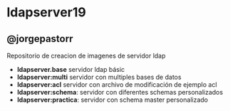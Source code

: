 # ldapserver19

## @jorgepastorr

Repositorio de creacion de imagenes de servidor ldap 

- **ldapserver.base** servidor ldap básic
- **ldapserver:multi** servidor con multiples bases de datos
- **ldapserver:acl** servidor con archivo de modificación de ejemplo acl 
- **ldapserver:schema**: servidor con diferentes schemas personalizados
- **ldapserver:practica**: servidor con schema master personalizado 